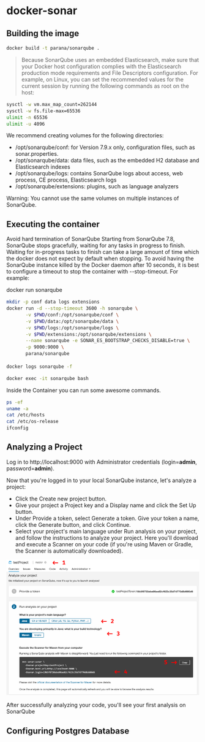 # docker-sonar

## Building the image

```bash
docker build -t parana/sonarqube .
```

> Because SonarQube uses an embedded Elasticsearch, make sure that your Docker host configuration complies with the Elasticsearch production mode requirements and File Descriptors configuration.  For example, on Linux, you can set the recommended values for the current session by running the following commands as root on the host:

```bash
sysctl -w vm.max_map_count=262144
sysctl -w fs.file-max=65536
ulimit -n 65536
ulimit -u 4096
```

We recommend creating volumes for the following directories:

- /opt/sonarqube/conf: for Version 7.9.x only, configuration files, such as sonar.properties.
- /opt/sonarqube/data: data files, such as the embedded H2 database and Elasticsearch indexes
- /opt/sonarqube/logs: contains SonarQube logs about access, web process, CE process, Elasticsearch logs
- /opt/sonarqube/extensions: plugins, such as language analyzers

Warning: You cannot use the same volumes on multiple instances of SonarQube.

## Executing the container

Avoid hard termination of SonarQube
Starting from SonarQube 7.8, SonarQube stops gracefully, waiting for any tasks in progress to finish. Waiting for in-progress tasks to finish can take a large amount of time which the docker does not expect by default when stopping. To avoid having the SonarQube instance killed by the Docker daemon after 10 seconds, it is best to configure a timeout to stop the container with --stop-timeout. For example:

docker run  sonarqube

```bash
mkdir -p conf data logs extensions
docker run -d --stop-timeout 3600 -h sonarqube \
       -v $PWD/conf:/opt/sonarqube/conf \
       -v $PWD/data:/opt/sonarqube/data \
       -v $PWD/logs:/opt/sonarqube/logs \
       -v $PWD/extensions:/opt/sonarqube/extensions \
       --name sonarqube -e SONAR_ES_BOOTSTRAP_CHECKS_DISABLE=true \
       -p 9000:9000 \
       parana/sonarqube

docker logs sonarqube -f
```

```bash
docker exec -it sonarqube bash
```

Inside the Container you can run some awesome commands.

```bash
ps -ef
uname -a
cat /etc/hosts
cat /etc/os-release
ifconfig
```

## Analyzing a Project

Log in to http://localhost:9000 with Administrator credentials (login=**admin**, password=**admin**).

Now that you're logged in to your local SonarQube instance, let's analyze a project:

- Click the Create new project button.
- Give your project a Project key and a Display name and click the Set Up button.
- Under Provide a token, select Generate a token. Give your token a name, click the Generate button, and click Continue.
- Select your project's main language under Run analysis on your project, and follow the instructions to analyze your project. Here you'll download and execute a Scanner on your code (if you're using Maven or Gradle, the Scanner is automatically downloaded).

![sonar-qube-01](docs/sonar-qube-01.png)

After successfully analyzing your code, you'll see your first analysis on SonarQube


## Configuring Postgres Database

```bash
```
